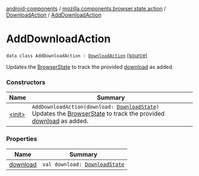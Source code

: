 [android-components](../../../index.md) / [mozilla.components.browser.state.action](../../index.md) / [DownloadAction](../index.md) / [AddDownloadAction](./index.md)

# AddDownloadAction

`data class AddDownloadAction : `[`DownloadAction`](../index.md) [(source)](https://github.com/mozilla-mobile/android-components/blob/master/components/browser/state/src/main/java/mozilla/components/browser/state/action/BrowserAction.kt#L714)

Updates the [BrowserState](../../../mozilla.components.browser.state.state/-browser-state/index.md) to track the provided [download](download.md) as added.

### Constructors

| Name | Summary |
|---|---|
| [&lt;init&gt;](-init-.md) | `AddDownloadAction(download: `[`DownloadState`](../../../mozilla.components.browser.state.state.content/-download-state/index.md)`)`<br>Updates the [BrowserState](../../../mozilla.components.browser.state.state/-browser-state/index.md) to track the provided [download](download.md) as added. |

### Properties

| Name | Summary |
|---|---|
| [download](download.md) | `val download: `[`DownloadState`](../../../mozilla.components.browser.state.state.content/-download-state/index.md) |
